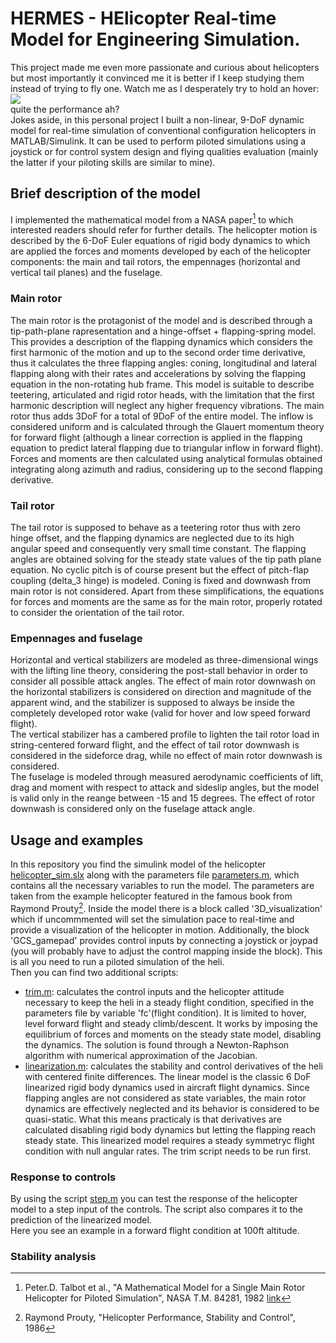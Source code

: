 # HERMES - HElicopter Real-time Model for Engineering Simulation. 
This project made me even more passionate and curious about helicopters but most importantly it convinced me it is better if I keep studying them instead of trying to fly one. Watch me as I desperately try to hold an hover:\
![](/media/hover_piloting.gif)\
quite the performance ah?\
Jokes aside, in this personal project I built a non-linear, 9-DoF dynamic model for real-time simulation of conventional configuration helicopters in MATLAB/Simulink. It can be used to perform piloted simulations using a joystick or for control system design and flying qualities evaluation (mainly the latter if your piloting skills are similar to mine).

## Brief description of the model
I implemented the mathematical model from a NASA paper[^1] to which interested readers should refer for further details. The helicopter motion is described by the 6-DoF Euler equations of rigid body dynamics to which are applied the forces and moments developed by each of the helicopter components: the main and tail rotors, the empennages (horizontal and vertical tail planes) and the fuselage.
### Main rotor
The main rotor is the protagonist of the model and is described through a tip-path-plane rapresentation and a hinge-offset + flapping-spring model. This provides a description of the flapping dynamics which considers the first harmonic of the motion and up to the second order time derivative, thus it calculates the three flapping angles: coning, longitudinal and lateral flapping along with their rates and accelerations by solving the flapping equation in the non-rotating hub frame. This model is suitable to describe teetering, articulated and rigid rotor heads, with the limitation that the first harmonic description will neglect any higher frequency vibrations. The main rotor thus adds 3DoF for a total of 9DoF of the entire model. The inflow is considered uniform and is calculated through the Glauert momentum theory for forward flight (although a linear correction is applied in the flapping equation to predict lateral flapping due to triangular inflow in forward flight). Forces and moments are then calculated using analytical formulas obtained integrating along azimuth and radius, considering up to the second flapping derivative. 
### Tail rotor
The tail rotor is supposed to behave as a teetering rotor thus with zero hinge offset, and the flapping dynamics are neglected due to its high angular speed and consequently very small time constant. The flapping angles are obtained solving for the steady state values of the tip path plane equation. No cyclic pitch is of course present but the effect of pitch-flap coupling (delta_3 hinge) is modeled. Coning is fixed and downwash from main rotor is not considered. Apart from these simplifications, the equations for forces and moments are the same as for the main rotor, properly rotated to consider the orientation of the tail rotor.
### Empennages and fuselage 
Horizontal and vertical stabilizers are modeled as three-dimensional wings with the lifting line theory, considering the post-stall behavior in order to consider all possible attack angles. The effect of main rotor downwash on the horizontal stabilizers is considered on direction and magnitude of the apparent wind, and the stabilizer is supposed to always be inside the completely developed rotor wake (valid for hover and low speed forward flight).\
The vertical stabilizer has a cambered profile to lighten the tail rotor load in string-centered forward flight, and the effect of tail rotor downwash is considered in the sideforce drag, while no effect of main rotor downwash is considered.\
The fuselage is modeled through measured aerodynamic coefficients of lift, drag and moment with respect to attack and sideslip angles, but the model is valid only in the reange between -15 and 15 degrees. The effect of rotor downwash is considered only on the fuselage attack angle.

## Usage and examples 
In this repository you find the simulink model of the helicopter [helicopter_sim.slx](/helicopter_sim.slx) along with the parameters file [parameters.m](/parameters.m), which contains all the necessary variables to run the model. The parameters are taken from the example helicopter featured in the famous book from Raymond Prouty[^2]. Inside the model there is a block called '3D_visualization' which if uncommmented will set the simulation pace to real-time and provide a visualization of the helicopter in motion. Additionally, the block 'GCS_gamepad' provides control inputs by connecting a joystick or joypad (you will probably have to adjust the control mapping inside the block). This is all you need to run a piloted simulation of the heli.\
Then you can find two additional scripts:
- [trim.m](/trim.m): calculates the control inputs and the helicopter attitude necessary to keep the heli in a steady flight condition, specified in the parameters file by variable 'fc'(flight condition). It is limited to hover, level forward flight and steady climb/descent. It works by imposing the equilibrium of forces and moments on the steady state model, disabling the dynamics. The solution is found through a Newton-Raphson algorithm with numerical approximation of the Jacobian.
- [linearization.m](7linearization.m): calculates the stability and control derivatives of the heli with centered finite differences. The linear model is the classic 6 DoF linearized rigid body dynamics used in aircraft flight dynamics. Since flapping angles are not considered as state variables, the main rotor dynamics are effectively neglected and its behavior is considered to be quasi-static. What this means practicaly is that derivatives are calculated disabling rigid body dynamics but letting the flapping reach steady state. This linearized model requires a steady symmetryc flight condition with null angular rates. The trim script needs to be run first.

### Response to controls
By using the script [step.m](/step.m) you can test the response of the helicopter model to a step input of the controls. The script also compares it to the prediction of the linearized model.\
Here you see an example in a forward flight condition at 100ft altitude.


### Stability analysis

[^1]: Peter.D. Talbot et al., "A Mathematical Model for a Single Main Rotor Helicopter for Piloted Simulation", NASA T.M. 84281, 1982 [link](https://ntrs.nasa.gov/citations/19830001781)
[^2]: Raymond Prouty, "Helicopter Performance, Stability and Control", 1986
